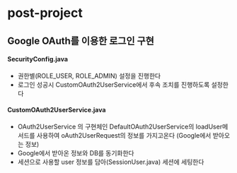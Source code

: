 # post-project

## Google OAuth를 이용한 로그인 구현
#### SecurityConfig.java
- 권한별(ROLE_USER, ROLE_ADMIN) 설정을 진행한다
- 로그인 성공시 CustomOAuth2UserService에서 후속 조치를 진행하도록 설정한다

#### CustomOAuth2UserService.java
- OAuth2UserService 의 구현체인 DefaultOAuth2UserService의 loadUser메서드를 사용하여 oAuth2UserRequest의 정보를 가지고온다 (Google에서 받아오는 정보)
- Google에서 받아온 정보와 DB를 동기화한다
- 세션으로 사용할 user 정보를 담아(SessionUser.java) 세션에 세팅한다

